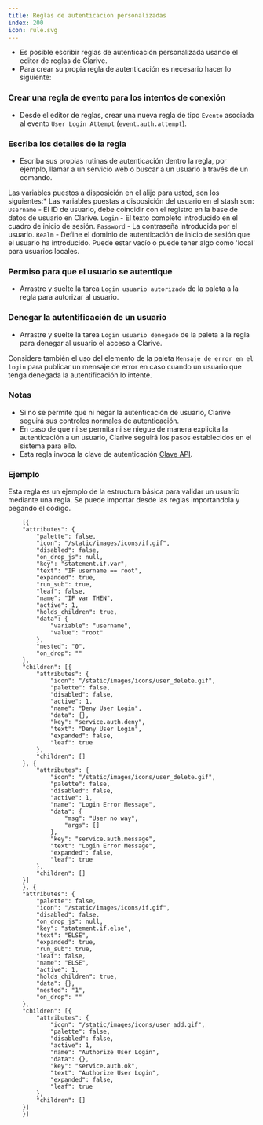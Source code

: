 ```yaml
---
title: Reglas de autenticacion personalizadas
index: 200
icon: rule.svg
---
```

* Es posible escribir reglas de autenticación personalizada usando el editor de reglas de Clarive.
* Para crear su propia regla de autenticación es necesario hacer lo siguiente:

### Crear una regla de evento para los intentos de conexión
* Desde el editor de reglas, crear una nueva regla de tipo `Evento` asociada al evento `User Login Attempt`
(`event.auth.attempt`).

### Escriba los detalles de la regla
* Escriba sus propias rutinas de autenticación dentro la regla, por ejemplo, llamar a un servicio web o buscar a un usuario a través de un comando.

Las variables puestos a disposición en el alijo para usted, son los siguientes:* Las variables puestas a disposición del usuario en el stash son:
    `Username` - El ID de usuario, debe coincidir con el registro en la base de datos de usuario en Clarive.
    `Login` - El texto completo introducido en el cuadro de inicio de sesión.
    `Password` - La contraseña introducida por el usuario.
    `Realm` - Define el dominio de autenticación de inicio de sesión que el usuario ha introducido. Puede estar vacío o puede tener algo como 'local' para usuarios locales.

### Permiso para que el usuario se autentique
* Arrastre y suelte la tarea `Login usuario autorizado` de la paleta a la regla para autorizar al usuario.

### Denegar la autentificación de un usuario
* Arrastre y suelte la tarea `Login usuario denegado` de la paleta a la regla para denegar al usuario el acceso a Clarive.

Considere también el uso del elemento de la paleta `Mensaje de error en el login` para publicar un mensaje de error en caso cuando un usuario que tenga denegada la autentificación lo intente.

### Notas
* Si no se permite que ni negar la autenticación de usuario, Clarive seguirá sus controles normales de autenticación.
* En caso de que ni se permita ni se niegue de manera explicita la autenticación a un usuario, Clarive seguirá los pasos establecidos en el sistema para ello.
* Esta regla invoca la clave de autenticación [Clave API](concepts/api_key).

### Ejemplo
Esta regla es un ejemplo de la estructura básica para validar un usuario mediante una regla. Se puede importar desde las reglas importandola y pegando el código.

        [{
        "attributes": {
            "palette": false,
            "icon": "/static/images/icons/if.gif",
            "disabled": false,
            "on_drop_js": null,
            "key": "statement.if.var",
            "text": "IF username == root",
            "expanded": true,
            "run_sub": true,
            "leaf": false,
            "name": "IF var THEN",
            "active": 1,
            "holds_children": true,
            "data": {
                "variable": "username",
                "value": "root"
            },
            "nested": "0",
            "on_drop": ""
        },
        "children": [{
            "attributes": {
                "icon": "/static/images/icons/user_delete.gif",
                "palette": false,
                "disabled": false,
                "active": 1,
                "name": "Deny User Login",
                "data": {},
                "key": "service.auth.deny",
                "text": "Deny User Login",
                "expanded": false,
                "leaf": true
            },
            "children": []
        }, {
            "attributes": {
                "icon": "/static/images/icons/user_delete.gif",
                "palette": false,
                "disabled": false,
                "active": 1,
                "name": "Login Error Message",
                "data": {
                    "msg": "User no way",
                    "args": []
                },
                "key": "service.auth.message",
                "text": "Login Error Message",
                "expanded": false,
                "leaf": true
            },
            "children": []
        }]
        }, {
        "attributes": {
            "palette": false,
            "icon": "/static/images/icons/if.gif",
            "disabled": false,
            "on_drop_js": null,
            "key": "statement.if.else",
            "text": "ELSE",
            "expanded": true,
            "run_sub": true,
            "leaf": false,
            "name": "ELSE",
            "active": 1,
            "holds_children": true,
            "data": {},
            "nested": "1",
            "on_drop": ""
        },
        "children": [{
            "attributes": {
                "icon": "/static/images/icons/user_add.gif",
                "palette": false,
                "disabled": false,
                "active": 1,
                "name": "Authorize User Login",
                "data": {},
                "key": "service.auth.ok",
                "text": "Authorize User Login",
                "expanded": false,
                "leaf": true
            },
            "children": []
        }]
        }]

